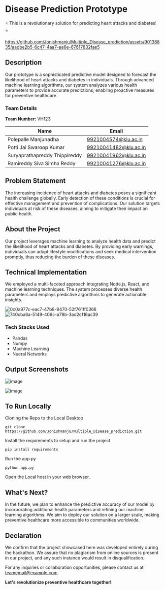 # Disease Prediction Prototype

⭐️ This is a revolutionary solution for predicting heart attacks and diabetes! ⭐️


https://github.com/Jonishmanju/Multiple_Disease_prediction/assets/90138835/aadbe2b5-6c47-4aa7-ae6e-67617832fae5




## Description
Our prototype is a sophisticated predictive model designed to forecast the likelihood of heart attacks and diabetes in individuals. Through advanced machine learning algorithms, our system analyzes various health parameters to provide accurate predictions, enabling proactive measures for preventive healthcare.

### Team Details
**Team Number:** VH123

| Name                      | Email                  |
|---------------------------|------------------------|
| Polepalle Manjunadha      | 9921004574@klu.ac.in   |
| Potti Jai Swaroop Kumar   | 99210041482@klu.ac.in  |
| Suryaprathapreddy Thippireddy | 99210041962@klu.ac.in  |
| Ramireddy Siva Simha Reddy | 99210041276@klu.ac.in  |

## Problem Statement
The increasing incidence of heart attacks and diabetes poses a significant health challenge globally. Early detection of these conditions is crucial for effective management and prevention of complications. Our solution targets individuals at risk of these diseases, aiming to mitigate their impact on public health.

## About the Project
Our project leverages machine learning to analyze health data and predict the likelihood of heart attacks and diabetes. By providing early warnings, individuals can adopt lifestyle modifications and seek medical intervention promptly, thus reducing the burden of these diseases.

## Technical Implementation
We employed a multi-faceted approach integrating Node.js, React, and machine learning techniques. The system processes diverse health parameters and employs predictive algorithms to generate actionable insights.

![0c0a977c-eac7-47b8-9470-52f761ff0368](https://github.com/Jonishmanju/Multiple_Disease_prediction/assets/90138835/c43c0867-7b9c-4b4b-97ba-be7044b027b6)
![740cba6a-5149-406c-a79b-3ad2cf16ac39](https://github.com/Jonishmanju/Multiple_Disease_prediction/assets/90138835/bbbacf14-5051-4021-b777-a8e2bb0129e6)



### Tech Stacks Used
- Pandas
- Numpy
- Machine Learning
- Nueral Networks

## Output Screenshots

![image](https://github.com/Jonishmanju/Multiple_Disease_prediction/assets/90138835/f22ee334-123a-4f2f-b88a-7721571bf2b7)

![image](https://github.com/Jonishmanju/Multiple_Disease_prediction/assets/90138835/3850e04c-5156-4261-b206-79fe10dd5ba0)


## To Run Locally
Cloning the Repo to the Local Desktop

<code>git clone https://github.com/Jonishmanju/Multiple_Disease_prediction.git</code>

Install the requirements to setup and run the project

<code>pip install requirements</code>

Run the app.py 

<code>python app.py</code>

Open the Local host in your web browser.


## What's Next?
In the future, we plan to enhance the predictive accuracy of our model by incorporating additional health parameters and refining our machine learning algorithms. We aim to deploy our solution on a larger scale, making preventive healthcare more accessible to communities worldwide.

## Declaration
We confirm that the project showcased here was developed entirely during the hackathon. We assure that no plagiarism from online sources is present in our project, and any such instance would result in disqualification.

For any inquiries or collaboration opportunities, please contact us at [teamemail@example.com](mailto:manjunadhapolepalle2003@example.com).

**Let's revolutionize preventive healthcare together!**

